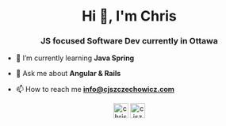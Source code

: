 <h1 align="center">Hi 👋, I'm Chris</h1>
<h3 align="center">JS focused Software Dev currently in Ottawa</h3>

- 🌱 I’m currently learning **Java Spring**

- 💬 Ask me about **Angular & Rails**

- 📫 How to reach me **info@cjszczechowicz.com**

<p align="center">
<a href="https://linkedin.com/in/christophszczechowicz" target="blank"><img align="center" src="https://cdn.jsdelivr.net/npm/simple-icons@3.0.1/icons/linkedin.svg" alt="christophszczechowicz" height="30" width="30" /></a>
<a href="https://cjszczechowicz.com" target="blank"><img align="center" src="https://hdclipartall.com/images/website-clipart-web-symbol-cliparts-free-download-clip-art-free-clip-art-on-pertaining-to-2000x2000.png" alt="cjszczechowicz.com" height="30" width="30" /></a>
</p>
